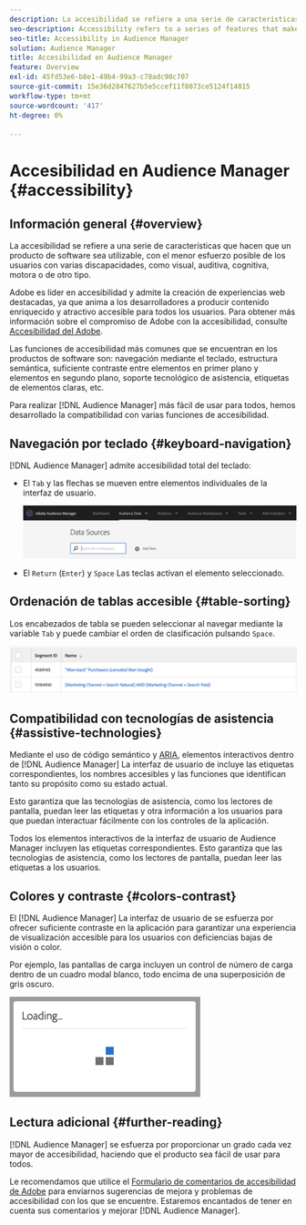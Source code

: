 ```yaml
---
description: La accesibilidad se refiere a una serie de características que hacen que un producto de software sea utilizable, con el menor esfuerzo posible de los usuarios con varias discapacidades, como visual, auditiva, cognitiva, motora o de otro tipo.
seo-description: Accessibility refers to a series of features that make a software product usable, with as little effort as possible from users with various disabilities, such as visual, auditory, cognitive, motor, or other kind.
seo-title: Accessibility in Audience Manager
solution: Audience Manager
title: Accesibilidad en Audience Manager
feature: Overview
exl-id: 45fd53e6-b8e1-49b4-99a3-c78adc90c707
source-git-commit: 15e36d2847627b5e5ccef11f8073ce5124f14815
workflow-type: tm+mt
source-wordcount: '417'
ht-degree: 0%

---
```


# Accesibilidad en Audience Manager {#accessibility}

## Información general {#overview}

La accesibilidad se refiere a una serie de características que hacen que un producto de software sea utilizable, con el menor esfuerzo posible de los usuarios con varias discapacidades, como visual, auditiva, cognitiva, motora o de otro tipo.

Adobe es líder en accesibilidad y admite la creación de experiencias web destacadas, ya que anima a los desarrolladores a producir contenido enriquecido y atractivo accesible para todos los usuarios. Para obtener más información sobre el compromiso de Adobe con la accesibilidad, consulte [Accesibilidad del Adobe](https://www.adobe.com/accessibility.html).

Las funciones de accesibilidad más comunes que se encuentran en los productos de software son: navegación mediante el teclado, estructura semántica, suficiente contraste entre elementos en primer plano y elementos en segundo plano, soporte tecnológico de asistencia, etiquetas de elementos claras, etc.

Para realizar [!DNL Audience Manager] más fácil de usar para todos, hemos desarrollado la compatibilidad con varias funciones de accesibilidad.

## Navegación por teclado {#keyboard-navigation}

[!DNL Audience Manager] admite accesibilidad total del teclado:

* El `Tab` y las flechas se mueven entre elementos individuales de la interfaz de usuario.

   ![Accesibilidad-resaltar](assets/accesibility-highlight.png)

* El `Return` (`Enter`) y `Space` Las teclas activan el elemento seleccionado.

## Ordenación de tablas accesible {#table-sorting}

Los encabezados de tabla se pueden seleccionar al navegar mediante la variable `Tab` y puede cambiar el orden de clasificación pulsando `Space`.

![accessibility-table-headers](assets/accessibility-table-headers.png)

## Compatibilidad con tecnologías de asistencia {#assistive-technologies}

Mediante el uso de código semántico y [ARIA](https://www.w3.org/WAI/standards-guidelines/aria/), elementos interactivos dentro de [!DNL Audience Manager] La interfaz de usuario de incluye las etiquetas correspondientes, los nombres accesibles y las funciones que identifican tanto su propósito como su estado actual.

Esto garantiza que las tecnologías de asistencia, como los lectores de pantalla, puedan leer las etiquetas y otra información a los usuarios para que puedan interactuar fácilmente con los controles de la aplicación.

Todos los elementos interactivos de la interfaz de usuario de Audience Manager incluyen las etiquetas correspondientes. Esto garantiza que las tecnologías de asistencia, como los lectores de pantalla, puedan leer las etiquetas a los usuarios.

## Colores y contraste {#colors-contrast}

El [!DNL Audience Manager] La interfaz de usuario de se esfuerza por ofrecer suficiente contraste en la aplicación para garantizar una experiencia de visualización accesible para los usuarios con deficiencias bajas de visión o color.

Por ejemplo, las pantallas de carga incluyen un control de número de carga dentro de un cuadro modal blanco, todo encima de una superposición de gris oscuro.

![accesibilidad-loading](assets/accessibility-loading.png)

## Lectura adicional {#further-reading}

[!DNL Audience Manager] se esfuerza por proporcionar un grado cada vez mayor de accesibilidad, haciendo que el producto sea fácil de usar para todos.

Le recomendamos que utilice el [Formulario de comentarios de accesibilidad de Adobe](https://www.adobe.com/accessibility/feedback.html) para enviarnos sugerencias de mejora y problemas de accesibilidad con los que se encuentre. Estaremos encantados de tener en cuenta sus comentarios y mejorar [!DNL Audience Manager].
